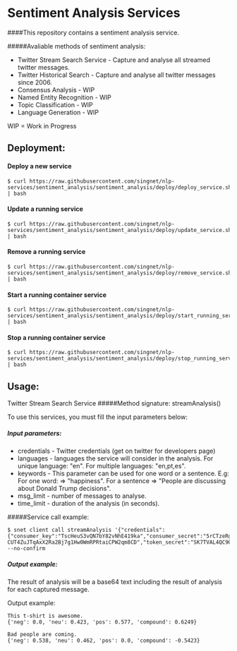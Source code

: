 # Sentiment Analysis Services

####This repository contains a sentiment analysis service.

#####Avaliable methods of sentiment analysis:

- Twitter Stream Search Service - Capture and analyse all streamed twitter messages.
- Twitter Historical Search - Capture and analyse all twitter messages since 2006.
- Consensus Analysis - WIP
- Named Entity Recognition - WIP
- Topic Classification - WIP
- Language Generation - WIP

WIP = Work in Progress

## Deployment:

#### Deploy a new service
```
$ curl https://raw.githubusercontent.com/singnet/nlp-services/sentiment_analysis/sentiment_analysis/deploy/deploy_service.sh | bash
```

#### Update a running service
```
$ curl https://raw.githubusercontent.com/singnet/nlp-services/sentiment_analysis/sentiment_analysis/deploy/update_service.sh | bash
```

#### Remove a running service
```
$ curl https://raw.githubusercontent.com/singnet/nlp-services/sentiment_analysis/sentiment_analysis/deploy/remove_service.sh | bash
```

#### Start a running container service
```
$ curl https://raw.githubusercontent.com/singnet/nlp-services/sentiment_analysis/sentiment_analysis/deploy/start_running_service.sh | bash
```

#### Stop a running container service
```
$ curl https://raw.githubusercontent.com/singnet/nlp-services/sentiment_analysis/sentiment_analysis/deploy/stop_running_service.sh | bash
```

## Usage:
Twitter Stream Search Service
#####Method signature: 
streamAnalysis()

To use this services, you must fill the input parameters below:

##### Input parameters:
- credentials - Twitter credentials (get on twitter for developers page)
- languages - languages the service will consider in the analysis. For unique language: "en". For multiple languages: "en,pt,es".
- keywords - This parameter can be used for one word or a sentence. E.g: For one word: => "happiness". For a sentence => "People are discussing about Donald Trump decisions".
- msg_limit - number of messages to analyse.
- time_limit - duration of the analysis (in seconds).

#####Service call example:
```
$ snet client call streamAnalysis '{"credentials":{"consumer_key":"TscHeuS3vQN7bY82vNhE419ka","consumer_secret":"5rCTzeRgwT0rTx56KCIQm0OUvgCmQ2WF9BLBC8NdkpmDpNYVoH","access_token":"91892303-CUT4ZuJTqAxX2Ra2Bj7g1Hw0WmRPRtaiCPW2qm8CD","token_secret":"SK7TVAL4QC9O93rhiyv1W4vLJUP0tUMWnjLbO7GkQ0IvE"},"languages":"en","sentences":"happy","time_limit":"3","msg_limit":"3"}' --no-confirm
```

##### Output example:
The result of analysis will be a base64 text including the result of analysis for each captured message.

Output example:

```
This t-shirt is awesome.
{'neg': 0.0, 'neu': 0.423, 'pos': 0.577, 'compound': 0.6249}

Bad people are coming.
{'neg': 0.538, 'neu': 0.462, 'pos': 0.0, 'compound': -0.5423}

```
